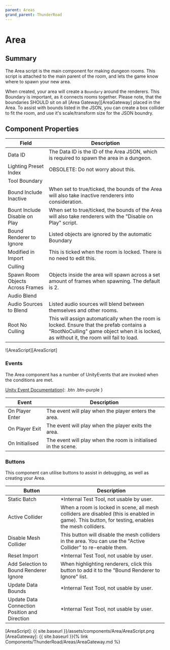 ```yaml
---
parent: Areas
grand_parent: ThunderRoad
---
```

# Area

## Summary

The Area script is the main component for making dungeon rooms. This script is attached to the main parent of the room, and lets the game know where to spawn your new area.

When created, your area will create a `Boundary` around the renderers. This Boundary is important, as it connects rooms together. Please note, that the boundaries SHOULD sit on all [Area Gateway][AreaGateway] placed in the Area. To assist with bounds listed in the JSON, you can create a box collider to fit the room, and use it's scale/transform size for the JSON boundry.

## Component Properties

| Field | Description |
| --- | --- |
| Data ID | The Data ID is the ID of the Area JSON, which is required to spawn the area in a dungeon. |
| Lighting Preset Index | OBSOLETE: Do not worry about this. |
| Tool Boundary |  |
| Bound Include Inactive | When set to true/ticked, the bounds of the Area will also take inactive renderers into consideration. |
| Bount Include Disable on Play | When set to true/ticked, the bounds of the Area will also take renderers with the "Disable on Play" script. |
| Bound Renderer to Ignore | Listed objects are ignored by the automatic Boundary |
| Modified in Import | This is ticked when the room is locked. There is no need to edit this. |
| Culling |  |
| Spawn Room Objects Across Frames | Objects inside the area will spawn across a set amount of frames when spawning. The default is 2. |
| Audio Blend |  |
| Audio Sources to Blend | Listed audio sources will blend between themselves and other rooms. |
| Root No Culling | This will assign automatically when the room is locked. Ensure that the prefab contains a "RootNoCulling" game object when it is locked, as without it, the room will fail to load. |

![AreaScript][AreaScript]

### Events

The Area component has a number of UnityEvents that are invoked when the conditions are met.

[Unity Event Documentation](https://docs.unity3d.com/Manual/UnityEvents.html){: .btn .btn-purple }

| Event  | Description |
| --- | --- |
| On Player Enter | The event will play when the player enters the area. |
| On Player Exit  | The event will play when the player exits the area. |
| On Initialised  | The event will play when the room is initialised in the scene. |

### Buttons

This component can utilise buttons to assist in debugging, as well as creating your Area.

| Button  | Description |
| --- | --- |
| Static Batch  | *Internal Test Tool, not usable by user.
| Active Collider   | When a room is locked in scene, all mesh colliders are disabled (this is enabled in game). This button, for testing, enables the mesh colliders.
| Disable Mesh Collider | This button will disable the mesh colliders in the area. You can use the "Active Collider" to re-enable them. 
| Reset Import  |  *Internal Test Tool, not usable by user.
| Add Selection to Bound Renderer Ignore  | When highlighting renderers, click this button to add it to the "Bound Renderer to Ignore" list. 
| Update Data Bounds | *Internal Test Tool, not usable by user.
| Update Data Connection Position and Direction | *Internal Test Tool, not usable by user.

[AreaScript]: {{ site.baseurl }}/assets/components/Area/AreaScript.png
[AreaGateway]: {{ site.baseurl }}{% link Components/ThunderRoad/Areas/AreaGateway.md %}